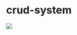 # crud-system
![](https://github.com/MohamedKhamisMostafa/crud-system/commit/e2ce0c75a526797ebf9c0fb0fd288ba4fec375a7)
